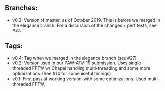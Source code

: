 Branches:
---------

- v0.3: Version of master, as of October 2019. This is before we merged in the elegance 
        branch. For a discussion of the changes + perf tests, see #27.


Tags:
-----
- v0.4: Tag when we merged in the elegance branch (see #27)
- v0.2: Version used in our PAW-ATM 19 submission. Uses single-threaded FFTW w/ Chapel handling 
        multi-threading and some more optimizations. (See #14 for some useful timings)
- v0.1: First pass at working version, with some optimizations. Used multi-threaded FFTW.
